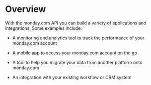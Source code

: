 # Overview

With the monday.com API you can build a variety of applications and integrations. Some examples include:

- A monitoring and analytics tool to track the performance of your monday.com account

- A mobile app to access your monday.com account on the go

- A tool to help you migrate your data from another platform onto monday.com

- An integration with your existing workflow or CRM system
